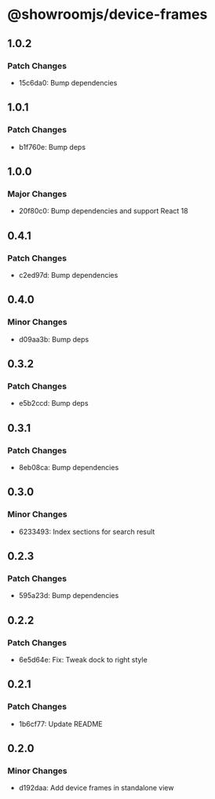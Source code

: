 # @showroomjs/device-frames

## 1.0.2

### Patch Changes

- 15c6da0: Bump dependencies

## 1.0.1

### Patch Changes

- b1f760e: Bump deps

## 1.0.0

### Major Changes

- 20f80c0: Bump dependencies and support React 18

## 0.4.1

### Patch Changes

- c2ed97d: Bump dependencies

## 0.4.0

### Minor Changes

- d09aa3b: Bump deps

## 0.3.2

### Patch Changes

- e5b2ccd: Bump deps

## 0.3.1

### Patch Changes

- 8eb08ca: Bump dependencies

## 0.3.0

### Minor Changes

- 6233493: Index sections for search result

## 0.2.3

### Patch Changes

- 595a23d: Bump dependencies

## 0.2.2

### Patch Changes

- 6e5d64e: Fix: Tweak dock to right style

## 0.2.1

### Patch Changes

- 1b6cf77: Update README

## 0.2.0

### Minor Changes

- d192daa: Add device frames in standalone view
